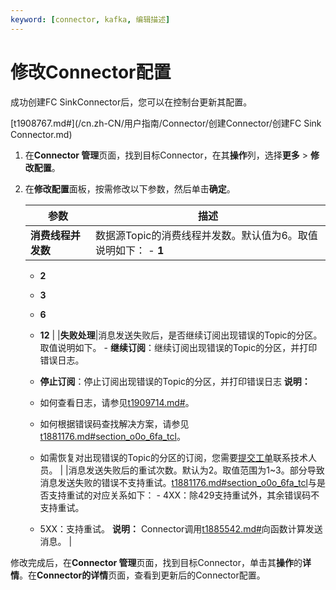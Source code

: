 ```yaml
---
keyword: [connector, kafka, 编辑描述]
---
```


# 修改Connector配置

成功创建FC SinkConnector后，您可以在控制台更新其配置。

[t1908767.md\#](/cn.zh-CN/用户指南/Connector/创建Connector/创建FC Sink Connector.md)

1.  在**Connector 管理**页面，找到目标Connector，在其**操作**列，选择**更多** \> **修改配置**。

2.  在**修改配置**面板，按需修改以下参数，然后单击**确定**。

    |参数|描述|
    |--|--|
    |**消费线程并发数**|数据源Topic的消费线程并发数。默认值为6。取值说明如下：    -   **1**
    -   **2**
    -   **3**
    -   **6**
    -   **12** |
    |**失败处理**|消息发送失败后，是否继续订阅出现错误的Topic的分区。取值说明如下。    -   **继续订阅**：继续订阅出现错误的Topic的分区，并打印错误日志。
    -   **停止订阅**：停止订阅出现错误的Topic的分区，并打印错误日志
**说明：**

    -   如何查看日志，请参见[t1909714.md\#](/cn.zh-CN/用户指南/Connector/查看Connector日志.md)。
    -   如何根据错误码查找解决方案，请参见[t1881176.md\#section\_o0o\_6fa\_tcl]()。
    -   如需恢复对出现错误的Topic的分区的订阅，您需要[提交工单](https://selfservice.console.aliyun.com/ticket/createIndex?spm=a2c4g.11186623.2.23.33183cc5K5SAef)联系技术人员。 |
    |消息发送失败后的重试次数。默认为2。取值范围为1~3。部分导致消息发送失败的错误不支持重试。[t1881176.md\#section\_o0o\_6fa\_tcl]()与是否支持重试的对应关系如下：    -   4XX：除429支持重试外，其余错误码不支持重试。
    -   5XX：支持重试。
**说明：** Connector调用[t1885542.md\#]()向函数计算发送消息。 |


修改完成后，在**Connector 管理**页面，找到目标Connector，单击其**操作**的**详情**。在**Connector的详情**页面，查看到更新后的Connector配置。

